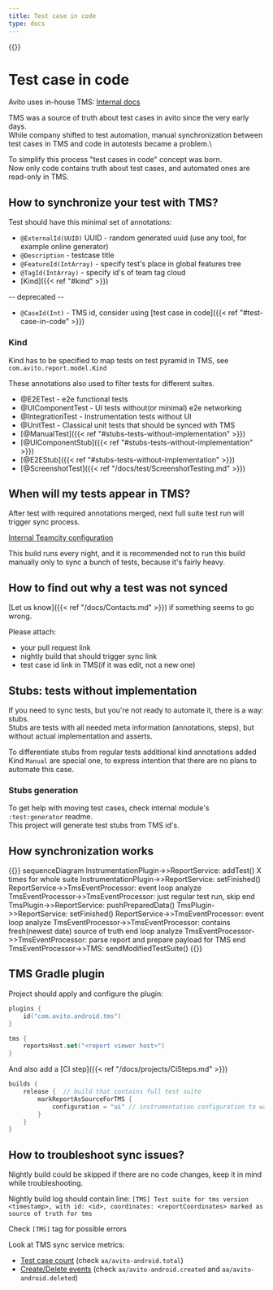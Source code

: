```yaml
---
title: Test case in code
type: docs
---
```


{{<avito page>}}

# Test case in code

Avito uses in-house TMS: [Internal docs](http://links.k.avito.ru/h)

TMS was a source of truth about test cases in avito since the very early days.\
While company shifted to test automation, manual synchronization between test cases in TMS and code in autotests became a problem.\

To simplify this process "test cases in code" concept was born.\
Now only code contains truth about test cases, and automated ones are read-only in TMS.

## How to synchronize your test with TMS?

Test should have this minimal set of annotations:
 - `@ExternalId(UUID)` UUID - random generated uuid (use any tool, for example online generator)
 - `@Description` - testcase title
 - `@FeatureId(IntArray)` - specify test's place in global features tree
 - `@TagId(IntArray)` - specify id's of team tag cloud
 - [Kind]({{< ref "#kind" >}})
 
-- deprecated --
 - `@CaseId(Int)` - TMS id, consider using [test case in code]({{< ref "#test-case-in-code" >}})

### Kind

Kind has to be specified to map tests on test pyramid in TMS, see `com.avito.report.model.Kind`

These annotations also used to filter tests for different suites.
 - @E2ETest - e2e functional tests
 - @UIComponentTest - UI tests without(or minimal) e2e networking
 - @IntegrationTest - Instrumentation tests without UI
 - @UnitTest - Classical unit tests that should be synced with TMS
 - [@ManualTest]({{< ref "#stubs-tests-without-implementation" >}})
 - [@UIComponentStub]({{< ref "#stubs-tests-without-implementation" >}})
 - [@E2EStub]({{< ref "#stubs-tests-without-implementation" >}})
 - [@ScreenshotTest]({{< ref "/docs/test/ScreenshotTesting.md" >}})

## When will my tests appear in TMS?

After test with required annotations merged, next full suite test run will trigger sync process.

[Internal Teamcity configuration](http://links.k.avito.ru/androidnightly)

This build runs every night, and it is recommended not to run this build manually only to sync a bunch of tests, because it's fairly heavy.

## How to find out why a test was not synced

[Let us know]({{< ref "/docs/Contacts.md" >}}) if something seems to go wrong.

Please attach:
 - your pull request link
 - nightly build that should trigger sync link
 - test case id link in TMS(if it was edit, not a new one)

## Stubs: tests without implementation

If you need to sync tests, but you're not ready to automate it, there is a way: stubs.\
Stubs are tests with all needed meta information (annotations, steps), but without actual implementation and asserts. 

To differentiate stubs from regular tests additional kind annotations added\
Kind `Manual` are special one, to express intention that there are no plans to automate this case.

### Stubs generation

To get help with moving test cases, check internal module's `:test:generator` readme. \
This project will generate test stubs from TMS id's.

## How synchronization works

{{<mermaid>}}
sequenceDiagram
    InstrumentationPlugin->>ReportService: addTest() X times for whole suite
    InstrumentationPlugin->>ReportService: setFinished()
    ReportService->>TmsEventProcessor: event
    loop analyze
        TmsEventProcessor->>TmsEventProcessor: just regular test run, skip
    end
    TmsPlugin->>ReportService: pushPreparedData(<This is source of truth with timestamp>)
    TmsPlugin->>ReportService: setFinished()
    ReportService->>TmsEventProcessor: event
    loop analyze
        TmsEventProcessor->>TmsEventProcessor: contains fresh(newest date) source of truth
    end
    loop analyze
        TmsEventProcessor->>TmsEventProcessor: parse report and prepare payload for TMS
    end
    TmsEventProcessor->>TMS: sendModifiedTestSuite()
{{</mermaid>}}

## TMS Gradle plugin

Project should apply and configure the plugin:

```kotlin
plugins {
    id("com.avito.android.tms")
}

tms {
    reportsHost.set("<report viewer host>")
}
```

And also add a [CI step]({{< ref "/docs/projects/CiSteps.md" >}})

```kotlin
builds {
    release {  // build that contains full test suite
        markReportAsSourceForTMS {
            configuration = "ui" // instrumentation configuration to wait for
        }
    }
}
```

## How to troubleshoot sync issues?

Nightly build could be skipped if there are no code changes, keep it in mind while troubleshooting. 

Nightly build log should contain line: 
`[TMS] Test suite for tms version <timestamp>, with id: <id>, coordinates: <reportCoordinates> marked as source of truth for tms`

Check `[TMS]` tag for possible errors

Look at TMS sync service metrics:
 - [Test case count](http://links.k.avito.ru/androidtmscount) (check `aa/avito-android.total`)
 - [Create/Delete events](http://links.k.avito.ru/androidtmsevents) (check `aa/avito-android.created` and `aa/avito-android.deleted`)
